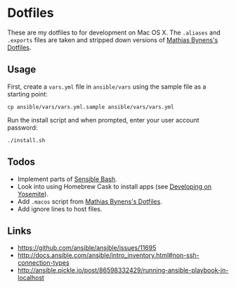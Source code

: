 # Dotfiles
These are my dotfiles to for development on Mac OS X. The `.aliases` and `.exports` files are taken and stripped down versions of [Mathias Bynens's Dotfiles](https://github.com/mathiasbynens/dotfiles).

## Usage
First, create a `vars.yml` file in `ansible/vars` using the sample file as a starting point:
```
cp ansible/vars/vars.yml.sample ansible/vars/vars.yml
```

Run the install script and when prompted, enter your user account password:
```
./install.sh
```

## Todos
* Implement parts of [Sensible Bash](http://mrzool.cc/writing/sensible-bash/).
* Look into using Homebrew Cask to install apps (see [Developing on Yosemite](http://fredkelly.net/articles/2014/10/19/developing_on_yosemite.html)).
* Add `.macos` script from [Mathias Bynens's Dotfiles](https://github.com/mathiasbynens/dotfiles).
* Add ignore lines to host files.

## Links
- https://github.com/ansible/ansible/issues/11695
- http://docs.ansible.com/ansible/intro_inventory.html#non-ssh-connection-types
- http://ansible.pickle.io/post/86598332429/running-ansible-playbook-in-localhost
